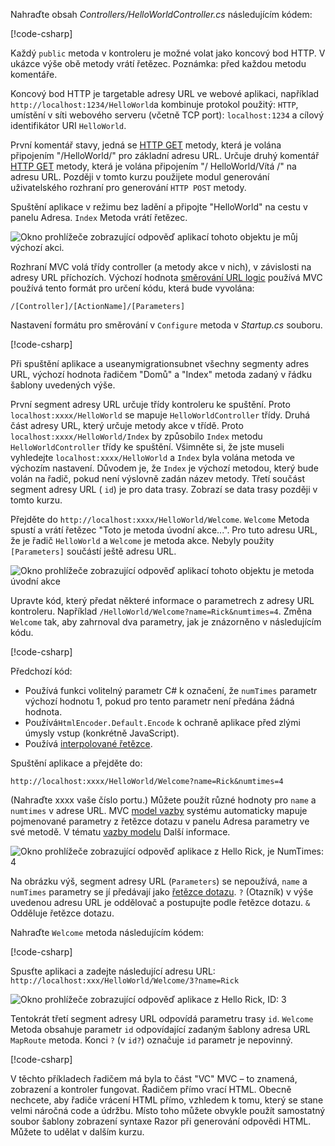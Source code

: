 Nahraďte obsah *Controllers/HelloWorldController.cs* následujícím kódem:

[!code-csharp[](../../tutorials/first-mvc-app/start-mvc/sample/MvcMovie/Controllers/HelloWorldController.cs?name=snippet_1)]

Každý `public` metoda v kontroleru je možné volat jako koncový bod HTTP. V ukázce výše obě metody vrátí řetězec.  Poznámka: před každou metodu komentáře.

Koncový bod HTTP je targetable adresy URL ve webové aplikaci, například `http://localhost:1234/HelloWorld`a kombinuje protokol použitý: `HTTP`, umístění v síti webového serveru (včetně TCP port): `localhost:1234` a cílový identifikátor URI `HelloWorld`.

První komentář stavy, jedná se [HTTP GET](https://www.w3schools.com/tags/ref_httpmethods.asp) metody, která je volána připojením "/HelloWorld/" pro základní adresu URL. Určuje druhý komentář [HTTP GET](http://www.w3.org/Protocols/rfc2616/rfc2616-sec9.html) metody, která je volána připojením "/ HelloWorld/Vítá /" na adresu URL. Později v tomto kurzu použijete modul generování uživatelského rozhraní pro generování `HTTP POST` metody.

Spuštění aplikace v režimu bez ladění a připojte "HelloWorld" na cestu v panelu Adresa. `Index` Metoda vrátí řetězec.

![Okno prohlížeče zobrazující odpověď aplikací tohoto objektu je můj výchozí akci.](../../tutorials/first-mvc-app/adding-controller/_static/hell1.png)

Rozhraní MVC volá třídy controller (a metody akce v nich), v závislosti na adresy URL příchozích. Výchozí hodnota [směrování URL logic](xref:mvc/controllers/routing) používá MVC používá tento formát pro určení kódu, která bude vyvolána:

`/[Controller]/[ActionName]/[Parameters]`

Nastavení formátu pro směrování v `Configure` metoda v *Startup.cs* souboru.

[!code-csharp[](../../tutorials/first-mvc-app/start-mvc/sample/MvcMovie/Startup.cs?name=snippet_1&highlight=5)]

Při spuštění aplikace a useanymigrationsubnet všechny segmenty adres URL, výchozí hodnota řadičem "Domů" a "Index" metoda zadaný v řádku šablony uvedených výše.

První segment adresy URL určuje třídy kontroleru ke spuštění. Proto `localhost:xxxx/HelloWorld` se mapuje `HelloWorldController` třídy. Druhá část adresy URL, který určuje metody akce v třídě. Proto `localhost:xxxx/HelloWorld/Index` by způsobilo `Index` metodu `HelloWorldController` třídy ke spuštění. Všimněte si, že jste museli vyhledejte `localhost:xxxx/HelloWorld` a `Index` byla volána metoda ve výchozím nastavení. Důvodem je, že `Index` je výchozí metodou, který bude volán na řadič, pokud není výslovně zadán název metody. Třetí součást segment adresy URL ( `id`) je pro data trasy. Zobrazí se data trasy později v tomto kurzu.

Přejděte do `http://localhost:xxxx/HelloWorld/Welcome`. `Welcome` Metoda spustí a vrátí řetězec "Toto je metoda úvodní akce...". Pro tuto adresu URL, že je řadič `HelloWorld` a `Welcome` je metoda akce. Nebyly použity `[Parameters]` součástí ještě adresu URL.

![Okno prohlížeče zobrazující odpověď aplikací tohoto objektu je metoda úvodní akce](../../tutorials/first-mvc-app/adding-controller/_static/welcome.png)

Upravte kód, který předat některé informace o parametrech z adresy URL kontroleru. Například `/HelloWorld/Welcome?name=Rick&numtimes=4`. Změna `Welcome` tak, aby zahrnoval dva parametry, jak je znázorněno v následujícím kódu. 

[!code-csharp[](../../tutorials/first-mvc-app/start-mvc/sample/MvcMovie/Controllers/HelloWorldController.cs?name=snippet_2)]

Předchozí kód:

* Používá funkci volitelný parametr C# k označení, že `numTimes` parametr výchozí hodnotu 1, pokud pro tento parametr není předána žádná hodnota.
* Používá`HtmlEncoder.Default.Encode` k ochraně aplikace před zlými úmysly vstup (konkrétně JavaScript). 
* Používá [interpolované řetězce](/dotnet/articles/csharp/language-reference/keywords/interpolated-strings).

Spuštění aplikace a přejděte do:

   `http://localhost:xxxx/HelloWorld/Welcome?name=Rick&numtimes=4`

(Nahraďte xxxx vaše číslo portu.) Můžete použít různé hodnoty pro `name` a `numtimes` v adrese URL. MVC [model vazby](xref:mvc/models/model-binding) systému automaticky mapuje pojmenované parametry z řetězce dotazu v panelu Adresa parametry ve své metodě. V tématu [vazby modelu](xref:mvc/models/model-binding) Další informace.

![Okno prohlížeče zobrazující odpověď aplikace z Hello Rick, je NumTimes: 4](../../tutorials/first-mvc-app/adding-controller/_static/rick4.png)

Na obrázku výš, segment adresy URL (`Parameters`) se nepoužívá, `name` a `numTimes` parametry se jí předávají jako [řetězce dotazu](https://wikipedia.org/wiki/Query_string). `?` (Otazník) v výše uvedenou adresu URL je oddělovač a postupujte podle řetězce dotazu. `&` Odděluje řetězce dotazu.

Nahraďte `Welcome` metoda následujícím kódem:

[!code-csharp[](../../tutorials/first-mvc-app/start-mvc/sample/MvcMovie/Controllers/HelloWorldController.cs?name=snippet_3)]

Spusťte aplikaci a zadejte následující adresu URL:  `http://localhost:xxx/HelloWorld/Welcome/3?name=Rick`

![Okno prohlížeče zobrazující odpověď aplikace z Hello Rick, ID: 3](../../tutorials/first-mvc-app/adding-controller/_static/rick_routedata.png)

Tentokrát třetí segment adresy URL odpovídá parametru trasy `id`. `Welcome` Metoda obsahuje parametr `id` odpovídající zadaným šablony adresa URL `MapRoute` metoda. Konci `?` (v `id?`) označuje `id` parametr je nepovinný.

[!code-csharp[](../../tutorials/first-mvc-app/start-mvc/sample/MvcMovie/Startup.cs?name=snippet_1&highlight=5)]

V těchto příkladech řadičem má byla to část "VC" MVC – to znamená, zobrazení a kontroler fungovat. Řadičem přímo vrací HTML. Obecně nechcete, aby řadiče vrácení HTML přímo, vzhledem k tomu, který se stane velmi náročná code a údržbu. Místo toho můžete obvykle použít samostatný soubor šablony zobrazení syntaxe Razor při generování odpovědi HTML. Můžete to udělat v dalším kurzu.
